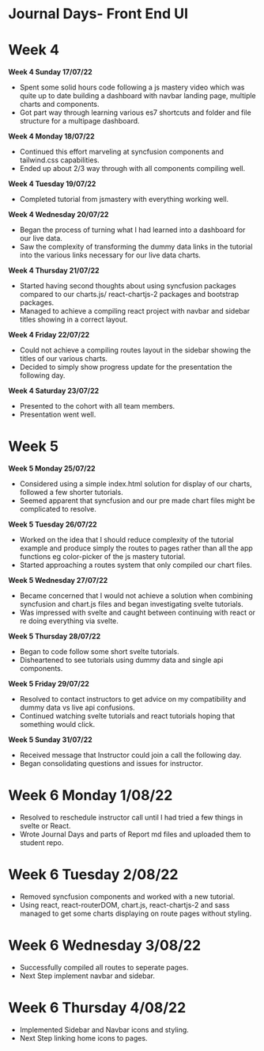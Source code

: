 # Journal Days- Front End UI

# Week 4

**Week 4 Sunday 17/07/22**

* Spent some solid hours code following a js mastery video which was quite up to date building a dashboard with navbar landing page, multiple charts and components.
* Got part way through learning various es7 shortcuts and folder and file structure for a multipage dashboard.

**Week 4 Monday 18/07/22**

* Continued this effort marveling at syncfusion components and tailwind.css capabilities.
* Ended up about 2/3 way through with all components compiling well.

**Week 4 Tuesday 19/07/22**

* Completed tutorial from jsmastery with everything working well.

**Week 4 Wednesday 20/07/22**

* Began the process of turning what I had learned into a dashboard for our live data.
* Saw the complexity of transforming the dummy data links in the tutorial into the various links necessary for our live data charts.

**Week 4 Thursday 21/07/22**

* Started having second thoughts about using syncfusion packages compared to our charts.js/ react-chartjs-2 packages and bootstrap packages.
* Managed to achieve a compiling react project with navbar and sidebar titles showing in a correct layout.

**Week 4 Friday 22/07/22**

* Could not achieve a compiling routes layout in the sidebar showing the titles of our various charts.
* Decided to simply show progress update for the presentation the following day.

**Week 4 Saturday 23/07/22**

* Presented to the cohort with all team members.
* Presentation went well.

# Week 5

**Week 5 Monday 25/07/22**

* Considered using a simple index.html solution for display of our charts, followed a few shorter tutorials.
* Seemed apparent that syncfusion and our pre made chart files might be complicated to resolve.

**Week 5 Tuesday 26/07/22**

* Worked on the idea that I should reduce complexity of the tutorial example and produce simply the routes to pages rather than all the app functions eg color-picker of the js mastery tutorial.
* Started approaching a routes system that only compiled our chart files.

**Week 5 Wednesday 27/07/22**

* Became concerned that I would not achieve a solution when combining syncfusion and chart.js files and began investigating svelte tutorials.
* Was impressed with svelte and caught between continuing with react or re doing everything via svelte.

**Week 5 Thursday 28/07/22**

* Began to code follow some short svelte tutorials.
* Disheartened to see tutorials using dummy data and single api components.

**Week 5 Friday 29/07/22**

* Resolved to contact instructors to get advice on my compatibility and dummy data vs live api confusions.
* Continued watching svelte tutorials and react tutorials hoping that something would click.

**Week 5 Sunday 31/07/22**

* Received message that Instructor could join a call the following day.
* Began consolidating questions and issues for instructor.

# Week 6 Monday 1/08/22

* Resolved to reschedule instructor call until I had tried a few things in svelte or React.
* Wrote Journal Days and parts of Report md files and uploaded them to student repo.

# Week 6 Tuesday 2/08/22

* Removed syncfusion components and worked with a new tutorial.
* Using react, react-routerDOM, chart.js, react-chartjs-2 and sass managed to get some charts displaying on route pages without styling.

# Week 6 Wednesday 3/08/22

* Successfully compiled all routes to seperate pages.
* Next Step implement navbar and sidebar.

# Week 6 Thursday 4/08/22

* Implemented Sidebar and Navbar icons and styling.
* Next Step linking home icons to pages.
